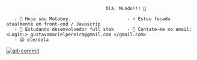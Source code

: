                                          Olá, Mundo!!! 👋
                                         
       - 🔭 Hoje sou Motoboy.                     - ⚡ Estou focado atualmente em front-end / Javascrip
       - 🌱 Estudando desenvolvedor full stek     - 💬 Contate-me no email: <Login:> gustavomacielpereira@gmail.com </gmail.com>
       - 😃 ele/dela
             

   <div><a href="https://imgbb.com/"><img src="https://i.ibb.co/8mq5GWg/git-commit.png" style="margin: auto;" alt="git-commit" border="0"></a></div>  
                                                       
                                                                  





    



    

